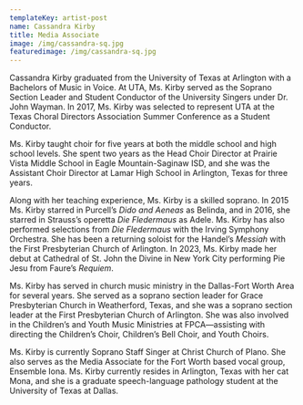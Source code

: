 ```yaml
---
templateKey: artist-post
name: Cassandra Kirby
title: Media Associate
image: /img/cassandra-sq.jpg
featuredimage: /img/cassandra-sq.jpg
---
```

Cassandra Kirby graduated from the University of Texas at Arlington with a Bachelors of Music in Voice.  At UTA, Ms. Kirby served as the Soprano Section Leader and Student Conductor of the University Singers under Dr. John Wayman.  In 2017, Ms. Kirby was selected to represent UTA at the Texas Choral Directors Association Summer Conference as a Student Conductor.  

Ms. Kirby taught choir for five years at both the middle school and high school levels. She spent two years as the Head Choir Director at Prairie Vista Middle School in Eagle Mountain-Saginaw ISD, and she was the Assistant Choir Director at Lamar High School in Arlington, Texas for three years.

Along with her teaching experience, Ms. Kirby is a skilled soprano.  In 2015 Ms. Kirby starred in Purcell’s *Dido and Aeneas* as Belinda, and in 2016, she starred in Strauss’s operetta *Die Fledermaus* as Adele. Ms. Kirby has also performed selections from *Die Fledermaus* with the Irving Symphony Orchestra. She has been a returning soloist for the Handel’s *Messiah* with the First Presbyterian Church of Arlington. In 2023, Ms. Kirby made her debut at Cathedral of St. John the Divine in New York City performing Pie Jesu from Faure’s *Requiem*.

Ms. Kirby has served in church music ministry in the Dallas-Fort Worth Area for several years. She served as a soprano section leader for Grace Presbyterian Church in Weatherford, Texas, and she was a soprano section leader at the First Presbyterian Church of Arlington. She was also involved in the Children’s and Youth Music Ministries at FPCA—assisting with directing the Children’s Choir, Children’s Bell Choir, and Youth Choirs.

Ms. Kirby is currently Soprano Staff Singer at Christ Church of Plano. She also serves as the Media Associate for the Fort Worth based vocal group, Ensemble Iona. Ms. Kirby currently resides in Arlington, Texas with her cat Mona, and she is a graduate speech-language pathology student at the University of Texas at Dallas.
